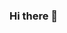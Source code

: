 ### Hi there 👋

<!--
**suwarna93/suwarna93** is a ✨ _special_ ✨ repository because its `README.md` (this file) appears on your GitHub profile.

Here are some ideas to get you started:

  .
- 🌱 I’m currently learning data science essentials & python for data science.
- 👯 I’m looking for internship program regarding data scientist.
- 📫 How to reach me: suwarnabaraskar@gmail.com

